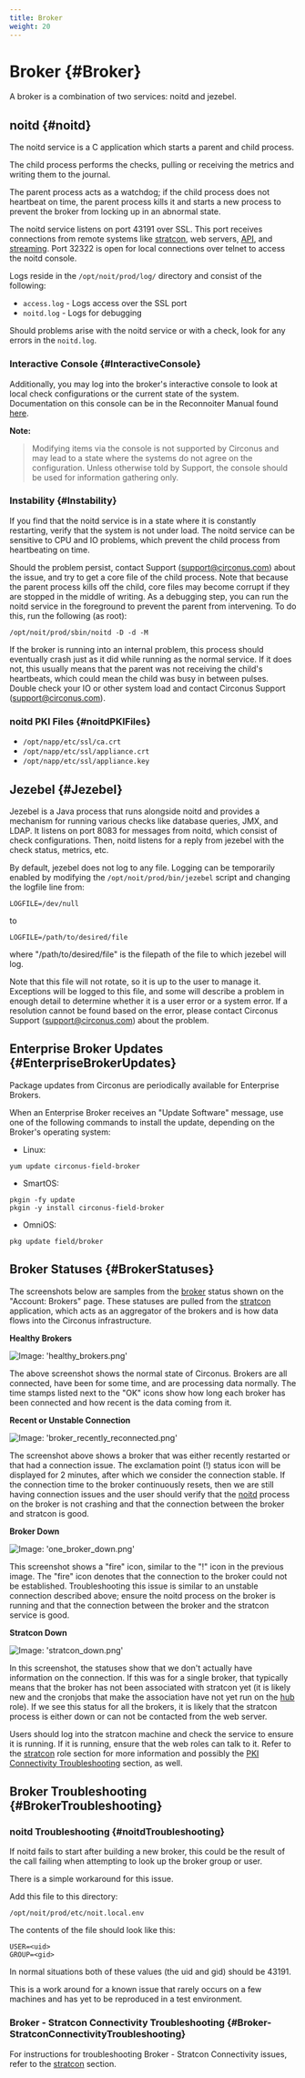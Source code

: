 ```yaml
---
title: Broker
weight: 20
---
```


# Broker {#Broker}

A broker is a combination of two services: noitd and jezebel.

## noitd {#noitd}

The noitd service is a C application which starts a parent and child process.

The child process performs the checks, pulling or receiving the metrics and writing them to the journal.

The parent process acts as a watchdog; if the child process does not heartbeat on time, the parent process kills it and starts a new process to prevent the broker from locking up in an abnormal state.

The noitd service listens on port 43191 over SSL. This port receives connections from remote systems like [stratcon](/circonus/on-premises/roles-services/stratcon), web servers, [API](/circonus/on-premises/roles-services/api), and [streaming](/circonus/on-premises/roles-services/web-stream).  Port 32322 is open for local connections over telnet to access the noitd console.

Logs reside in the `/opt/noit/prod/log/` directory and consist of the following:

 * `access.log` - Logs access over the SSL port
 * `noitd.log` - Logs for debugging

Should problems arise with the noitd service or with a check, look for any errors in the `noitd.log`.

### Interactive Console {#InteractiveConsole}

Additionally, you may log into the broker's interactive console to look at local check configurations or the current state of the system. Documentation on this console can be in the Reconnoiter Manual found [here](http://labs.omniti.com/labs/reconnoiter/docs/operation.noitd.html#noitd.interactive.console).

**Note:**
>Modifying items via the console is not supported by Circonus and may lead to a state where the systems do not agree on the configuration.  Unless otherwise told by Support, the console should be used for information gathering only.

### Instability {#Instability}

If you find that the noitd service is in a state where it is constantly restarting, verify that the system is not under load. The noitd service can be sensitive to CPU and IO problems, which prevent the child process from heartbeating on time.

Should the problem persist, contact Support (support@circonus.com) about the issue, and try to get a core file of the child process.  Note that because the parent process kills off the child, core files may become corrupt if they are stopped in the middle of writing.  As a debugging step, you can run the noitd service in the foreground to prevent the parent from intervening.  To do this, run the following (as root):
```
/opt/noit/prod/sbin/noitd -D -d -M
```

If the broker is running into an internal problem, this process should eventually crash just as it did while running as the normal service.  If it does not, this usually means that the parent was not receiving the child's heartbeats, which could mean the child was busy in between pulses.  Double check your IO or other system load and contact Circonus Support (support@circonus.com).

### noitd PKI Files {#noitdPKIFiles}

 * `/opt/napp/etc/ssl/ca.crt`
 * `/opt/napp/etc/ssl/appliance.crt`
 * `/opt/napp/etc/ssl/appliance.key`

## Jezebel {#Jezebel}

Jezebel is a Java process that runs alongside noitd and provides a mechanism for running various checks like database queries, JMX, and LDAP.  It listens on port 8083 for messages from noitd, which consist of check configurations. Then, noitd listens for a reply from jezebel with the check status, metrics, etc.

By default, jezebel does not log to any file.  Logging can be temporarily enabled by modifying the `/opt/noit/prod/bin/jezebel` script and changing the logfile line from:
```
LOGFILE=/dev/null
```
to
```
LOGFILE=/path/to/desired/file
```
where "/path/to/desired/file" is the filepath of the file to which jezebel will log.

Note that this file will not rotate, so it is up to the user to manage it.  Exceptions will be logged to this file, and some will describe a problem in enough detail to determine whether it is a user error or a system error.  If a resolution cannot be found based on the error, please contact Circonus Support (support@circonus.com) about the problem.

## Enterprise Broker Updates {#EnterpriseBrokerUpdates}

Package updates from Circonus are periodically available for Enterprise Brokers.

When an Enterprise Broker receives an "Update Software" message, use one of the following commands to install the update, depending on the Broker's operating system:
 * Linux: 
```
yum update circonus-field-broker
```
 * SmartOS:
```
pkgin -fy update
pkgin -y install circonus-field-broker
```
 * OmniOS:
```
pkg update field/broker
```

## Broker Statuses {#BrokerStatuses}

The screenshots below are samples from the [broker](/circonus/on-premises/roles-services/broker) status shown on the "Account: Brokers" page.  These statuses are pulled from the [stratcon](/circonus/on-premises/roles-services/stratcon) application, which acts as an aggregator of the brokers and is how data flows into the Circonus infrastructure.

**Healthy Brokers**

![Image: 'healthy_brokers.png'](/images/circonus/healthy_brokers.png)

The above screenshot shows the normal state of Circonus.  Brokers are all connected, have been for some time, and are processing data normally.  The time stamps listed next to the "OK" icons show how long each broker has been connected and how recent is the data coming from it.

**Recent or Unstable Connection**

![Image: 'broker_recently_reconnected.png'](/images/circonus/broker_recently_reconnected.png)

The screenshot above shows a broker that was either recently restarted or that had a connection issue.  The exclamation point (!) status icon will be displayed for 2 minutes, after which we consider the connection stable.  If the connection time to the broker continuously resets, then we are still having connection issues and the user should verify that the [noitd](/circonus/on-premises/roles-services/broker#noitd) process on the broker is not crashing and that the connection between the broker and stratcon is good.

**Broker Down**

![Image: 'one_broker_down.png'](/images/circonus/one_broker_down.png)

This screenshot shows a "fire" icon, similar to the "!" icon in the previous image. The "fire" icon denotes that the connection to the broker could not be established.  Troubleshooting this issue is similar to an unstable connection described above; ensure the noitd process on the broker is running and that the connection between the broker and the stratcon service is good.

**Stratcon Down**

![Image: 'stratcon_down.png'](/images/circonus/stratcon_down.png)

In this screenshot, the statuses show that we don't actually have information on the connection. If this was for a single broker, that typically means that the broker has not been associated with stratcon yet (it is likely new and the cronjobs that make the association have not yet run on the [hub](/circonus/on-premises/roles-services/hub#wwwbinnoitstratcon_sync.pl) role).  If we see this status for all the brokers, it is likely that the stratcon process is either down or can not be contacted from the web server.

Users should log into the stratcon machine and check the service to ensure it is running.  If it is running, ensure that the web roles can talk to it. Refer to the [stratcon](/circonus/on-premises/roles-services/stratcon) role section for more information and possibly the [PKI Connectivity Troubleshooting](/circonus/on-premises/troubleshooting/#PKIConnectivityTroubleshooting) section, as well.

## Broker Troubleshooting {#BrokerTroubleshooting}

### noitd Troubleshooting {#noitdTroubleshooting}

If noitd fails to start after building a new broker, this could be the result of the call failing when attempting to look up the broker group or user.

There is a simple workaround for this issue.

Add this file to this directory:
```
/opt/noit/prod/etc/noit.local.env
```

The contents of the file should look like this:
```
USER=<uid>
GROUP=<gid>
```

In normal situations both of these values (the uid and gid) should be 43191.

This is a work around for a known issue that rarely occurs on a few machines and has yet to be reproduced in a test environment.

### Broker - Stratcon Connectivity Troubleshooting {#Broker-StratconConnectivityTroubleshooting}

For instructions for troubleshooting Broker - Stratcon Connectivity issues, refer to the [stratcon](/circonus/on-premises/roles-services/stratcon#Broker-StratconConnectivityTroubleshooting) section.
